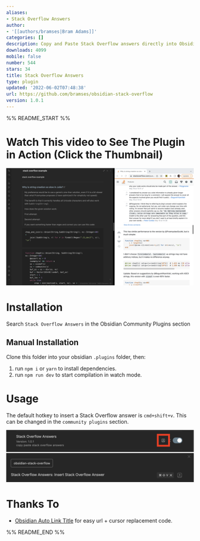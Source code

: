 ```yaml
---
aliases:
- Stack Overflow Answers
author:
- '[[authors/bramses|Bram Adams]]'
categories: []
description: Copy and Paste Stack Overflow answers directly into Obsidian.
downloads: 4099
mobile: false
number: 544
stars: 34
title: Stack Overflow Answers
type: plugin
updated: '2022-06-02T07:48:38'
url: https://github.com/bramses/obsidian-stack-overflow
version: 1.0.1
---
```


%% README_START %%

# Watch This video to See The Plugin in Action (Click the Thumbnail)

[![thumbnail](https://raw.githubusercontent.com/bramses/obsidian-stack-overflow/HEAD/thumbnail.png)](https://www.youtube.com/watch?v=UMcmQHi9wsw&ab_channel=BramAdams)

# Installation

Search `Stack Overflow Answers` in the Obsidian Community Plugins section

## Manual Installation

Clone this folder into your obsidian `.plugins` folder, then:

1) run `npm i` or `yarn` to install dependencies.
2) run `npm run dev` to start compilation in watch mode.

# Usage

The default hotkey to insert a Stack Overflow answer is `cmd+shift+v`. This can be changed in the `community plugins` section.

![settings 1](https://raw.githubusercontent.com/bramses/obsidian-stack-overflow/HEAD/community-plugin-1.png)
![settings 2](https://raw.githubusercontent.com/bramses/obsidian-stack-overflow/HEAD/community-plugin-2.png)


# Thanks To

- [Obsidian Auto Link Title](https://github.com/zolrath/obsidian-auto-link-title) for easy url + cursor replacement code.

%% README_END %%